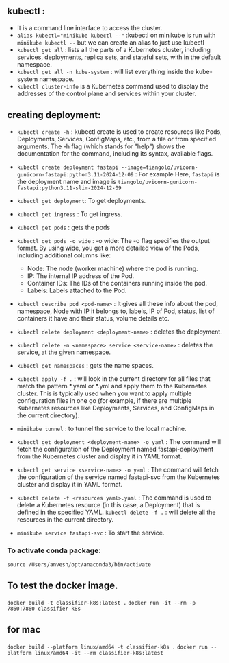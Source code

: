 ## kubectl :
- It is a command line interface to access the cluster.
- `alias kubectl="minikube kubectl --"` :kubectl on minikube is run with `minikube kubectl --` but we can create an alias to just use kubectl
- `kubectl get all` : lists all the parts of a Kubernetes cluster, including services, deployments, replica sets, and stateful sets, with in the default namespace.
- `kubectl get all -n kube-system` : will list everything inside the kube-system namespace.
- `kubectl cluster-info` is a Kubernetes command used to display the addresses of the control plane and services within your cluster.

## creating deployment:
- `kubectl create -h` : kubectl create is used to create resources like Pods, Deployments, Services, ConfigMaps, etc., from a file or from specified arguments. The -h flag (which stands for "help") shows the documentation for the command, including its syntax, available flags.

- `kubectl create deployment fastapi --image=tiangolo/uvicorn-gunicorn-fastapi:python3.11-2024-12-09` : For example Here, `fastapi` is the deployment name and image is `tiangolo/uvicorn-gunicorn-fastapi:python3.11-slim-2024-12-09`

- `kubectl get deployment`: To get deployments.
- `kubectl get ingress` : To get ingress.
- `kubectl get pods` : gets the pods
- `kubectl get pods -o wide` :
    -o wide: The -o flag specifies the output format. By using wide, you get a more detailed view of the Pods, including additional columns like:
    - Node: The node (worker machine) where the pod is running.
    - IP: The internal IP address of the Pod.
    - Container IDs: The IDs of the containers running inside the pod.
    - Labels: Labels attached to the Pod.

- `kubectl describe pod <pod-name>` :  It gives all these info about the pod, namespace, Node with IP it belongs to, labels, IP of Pod, status, list of containers it have and their status, volume details etc.

- `kubectl delete deployment <deployment-name>` : deletes the deployment. 

- `kubectl delete -n <namespace> service <service-name>` : deletes the service, at the given namespace.

- `kubectl get namespaces` : gets the name spaces.

- `kubectl apply -f .` :  will look in the current directory for all files that match the pattern *.yaml or *.yml and apply them to the Kubernetes cluster. This is typically used when you want to apply multiple configuration files in one go (for example, if there are multiple Kubernetes resources like Deployments, Services, and ConfigMaps in the current directory).

- `minikube tunnel` : to tunnel the service to the local machine.

- `kubectl get deployment <deployment-name> -o yaml` : The command will fetch the configuration of the Deployment named fastapi-deployment from the Kubernetes cluster and display it in YAML format.

- `kubectl get service <service-name> -o yaml` : The command will fetch the configuration of the service named fastapi-svc from the Kubernetes cluster and display it in YAML format.

- `kubectl delete -f <resources yaml>.yaml` : The command  is used to delete a Kubernetes resource (in this case, a Deployment) that is defined in the specified YAML. `kubectl delete -f .` : will delete all the resources in the current directory.

- `minikube service fastapi-svc` : To start the service.

### To activate conda package:
`source /Users/anvesh/opt/anaconda3/bin/activate`

## To test the docker image.
`docker build -t classifier-k8s:latest .`
`docker run -it --rm -p 7860:7860 classifier-k8s`

## for mac
`docker build --platform linux/amd64 -t classifier-k8s .`
`docker run --platform linux/amd64 -it --rm classifier-k8s:latest`